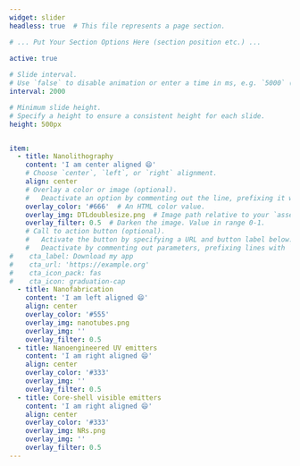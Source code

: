 ```yaml
---
widget: slider
headless: true  # This file represents a page section.

# ... Put Your Section Options Here (section position etc.) ...

active: true
 
# Slide interval.
# Use `false` to disable animation or enter a time in ms, e.g. `5000` (5s).
interval: 2000

# Minimum slide height.
# Specify a height to ensure a consistent height for each slide.
height: 500px


item:
  - title: Nanolithography
    content: 'I am center aligned 😄'
    # Choose `center`, `left`, or `right` alignment.
    align: center
    # Overlay a color or image (optional).
    #   Deactivate an option by commenting out the line, prefixing it with `#`.
    overlay_color: '#666'  # An HTML color value.
    overlay_img: DTLdoublesize.png  # Image path relative to your `assets/media/` folder
    overlay_filter: 0.5  # Darken the image. Value in range 0-1.
    # Call to action button (optional).
    #   Activate the button by specifying a URL and button label below.
    #   Deactivate by commenting out parameters, prefixing lines with `#`.
#    cta_label: Download my app
#    cta_url: 'https://example.org'
#    cta_icon_pack: fas
#    cta_icon: graduation-cap
  - title: Nanofabrication
    content: 'I am left aligned 😄'
    align: center
    overlay_color: '#555'
	overlay_img: nanotubes.png
    overlay_img: ''
    overlay_filter: 0.5
  - title: Nanoengineered UV emitters
    content: 'I am right aligned 😄'
    align: center
    overlay_color: '#333'
    overlay_img: ''
    overlay_filter: 0.5
  - title: Core-shell visible emitters
    content: 'I am right aligned 😄'
    align: center
    overlay_color: '#333'
	overlay_img: NRs.png
    overlay_img: ''
    overlay_filter: 0.5
---
```

